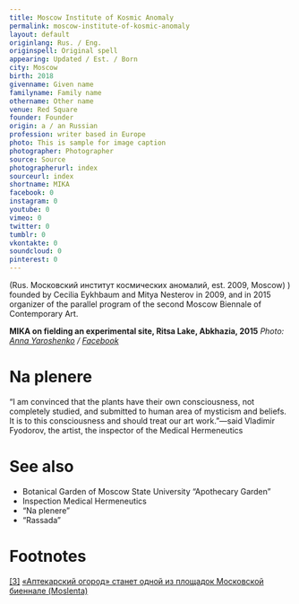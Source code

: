 ```yaml
---
title: Moscow Institute of Kosmic Anomaly
permalink: moscow-institute-of-kosmic-anomaly
layout: default
originlang: Rus. / Eng.
originspell: Original spell
appearing: Updated / Est. / Born
city: Moscow
birth: 2018
givenname: Given name
familyname: Family name
othername: Other name
venue: Red Square
founder: Founder
origin: a / an Russian
profession: writer based in Europe
photo: This is sample for image caption
photographer: Photographer
source: Source
photographerurl: index
sourceurl: index
shortname: MIKA
facebook: 0
instagram: 0
youtube: 0
vimeo: 0
twitter: 0
tumblr: 0
vkontakte: 0
soundcloud: 0
pinterest: 0
---
```


(Rus. Московский институт космических аномалий, est. 2009, Moscow) ) founded by Cecilia Eykhbaum and Mitya Nesterov in 2009, and in 2015 organizer of the parallel program of the second Moscow Biennale of Contemporary Art.

**MIKA on fielding an experimental site, Ritsa Lake, Abkhazia, 2015**
*Photo: [Anna Yaroshenko](yaroshenko-anna) / [Facebook](index)*

# Na plenere

“I am convinced that the plants have their own consciousness, not completely studied, and submitted to human area of mysticism and beliefs. It is to this consciousness and should treat our art work.”—said Vladimir Fyodorov, the artist, the inspector of the Medical Hermeneutics

# See also

+ Botanical Garden of Moscow State University “Apothecary Garden”
+ Inspection Medical Hermeneutics
+ “Na plenere”
+ “Rassada”

# Footnotes

[[3]](#a3) <span id="f3"></span> [«Аптекарский огород» станет одной из площадок Московской биеннале (Moslenta)](https://moslenta.ru/city/aptekarskybiennale-14-10-2015.htm)
